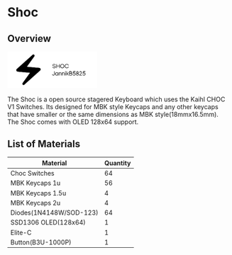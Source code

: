 # Shoc

## Overview

[<img src="assets/Logo.png" width="40%"/>](Logo.png)

The Shoc is a open source stagered Keyboard which uses the Kaihl CHOC V1 Switches.
Its designed for MBK style Keycaps and any other keycaps that have smaller or the same dimensions as MBK style(18mmx16.5mm).
The Shoc comes with OLED 128x64 support.

## List of Materials

| **Material**            | **Quantity** |
|-------------------------|--------------|
| Choc Switches           | 64           |
| MBK Keycaps 1u          | 56           |
| MBK Keycaps 1.5u        | 4            |
| MBK Keycaps 2u          | 4            |
| Diodes(1N4148W/SOD-123) | 64           |
| SSD1306 OLED(128x64)    | 1            |
| Elite-C                 | 1            |
| Button(B3U-1000P)       | 1            |
